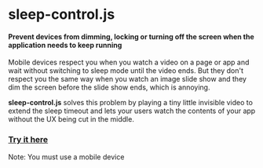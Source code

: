 # sleep-control.js
#### Prevent devices from dimming, locking or turning off the screen when the application needs to keep running

Mobile devices respect you when you watch a video on a page or app and wait without switching to sleep mode until the video ends.
But they don't respect you the same way when you watch an image slide show and they dim the screen before the slide show ends, which is annoying.

__sleep-control.js__ solves this problem by playing a tiny little invisible video to extend the sleep timeout and lets your users watch the contents of your app without the UX being cut in the middle.

### [Try it here](https://topraksoyearthmantsuchimoto.github.io/sleep-control.js/)
Note: You must use a mobile device
